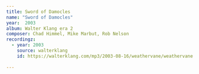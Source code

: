 ```yaml
---
title: Sword of Damocles
name: "Sword of Damocles"
year:  2003
album: Walter Klang era 2
composer: Chad Himmel, Mike Marbut, Rob Nelson
recordingz:
  - year: 2003
    source: walterklang
    id: https://walterklang.com/mp3/2003-08-16/weathervane/weathervane.mp3
 
---
```


